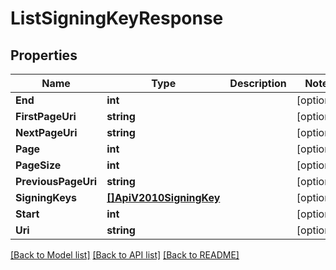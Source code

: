 # ListSigningKeyResponse

## Properties

Name | Type | Description | Notes
------------ | ------------- | ------------- | -------------
**End** | **int** |  |[optional] 
**FirstPageUri** | **string** |  |[optional] 
**NextPageUri** | **string** |  |[optional] 
**Page** | **int** |  |[optional] 
**PageSize** | **int** |  |[optional] 
**PreviousPageUri** | **string** |  |[optional] 
**SigningKeys** | [**[]ApiV2010SigningKey**](ApiV2010SigningKey.md) |  |[optional] 
**Start** | **int** |  |[optional] 
**Uri** | **string** |  |[optional] 

[[Back to Model list]](../README.md#documentation-for-models) [[Back to API list]](../README.md#documentation-for-api-endpoints) [[Back to README]](../README.md)


